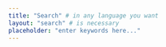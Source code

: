 ```yaml
---
title: "Search" # in any language you want
layout: "search" # is necessary
placeholder: "enter keywords here..."
---
```

